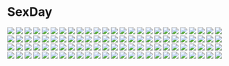 # SexDay
![](https://konachan.com/image/eb99fa6f21911ec717abec40099004a1/Konachan.com%20-%2015708%20bleach%20inoue_orihime%20ishida_uryuu%20kon%20kuchiki_rukia%20kurosaki_ichigo%20male%20yasutora_sado.jpg)
![](https://konachan.com/jpeg/7854bb543ba8b3b9d7cb7ec5eb2604e1/Konachan.com%20-%20193548%20blush%20breasts%20brown_hair%20fingering%20flat%20flat_chest%20game_cg%20hirosaki_mina%20masturbation%20nipples%20panties%20purinko%20purple_eyes%20short_hair%20underwear.jpg)
![](https://konachan.com/image/14d4ebe2b629369e6d643107046dc409/Konachan.com%20-%20159048%20hatsune_miku%20komine%20night%20snow%20stars%20third-party_edit%20vocaloid.jpg)
![](https://konachan.com/image/51c8ea72af9fb8f05bffb5190421d639/Konachan.com%20-%20134095%202girls%20akihira_fujinohara%20forest%20fujiwara_no_mokou%20houraisan_kaguya%20moon%20night%20touhou%20tree.jpg)
![](https://konachan.com/image/3a9f09814b01e99e4a91e736d65689e0/Konachan.com%20-%20115174%20ibara_kasen%20jpeg_artifacts%20touhou.jpg)
![](https://konachan.com/image/1ce89fba81ca8fbca9e93b744b2ce444/Konachan.com%20-%20197623%20clouds%20hat%20katou_megumi%20saenai_heroine_no_sodatekata%20sky%20zaregotodukainodesi.jpg)
![](https://konachan.com/jpeg/b56d5f40b4fc2aefaa729fd7222cc765/Konachan.com%20-%20182741%20august%20bekkankou%20blush%20breasts%20brown_eyes%20brown_hair%20game_cg%20kimono%20long_hair%20nipples%20pussy%20sakuraba_tamamo%20third-party_edit%20uncensored.jpg)
![](https://konachan.com/image/61c27885c4e4f8f689967771c69b1ad3/Konachan.com%20-%20281868%20aqua_eyes%20blonde_hair%20comrade_stalin%20fan%20hat%20long_hair%20original%20school_uniform%20skirt.jpg)
![](https://konachan.com/jpeg/39eb6f79579136bda65162f714ac7e68/Konachan.com%20-%20232922%20black_hair%20blue_eyes%20blush%20breasts%20cameltoe%20censored%20cum%20footjob%20game_cg%20glasses%20ichikura%20long_hair%20pantyhose%20penis%20spread_legs%20whirlpool.jpg)
![](https://konachan.com/image/db006a45b4019ca5f9ed9b426f8368c8/Konachan.com%20-%2076847%20all_male%20black_eyes%20black_hair%20blue_eyes%20blue_hair%20brown_hair%20fujimaki%20group%20hat%20male%20naoi_ayato%20natsume5911%20noda%20ooyama%20orange_eyes%20tie%20tk%20weapon.jpg)
![](https://konachan.com/jpeg/f479ae00cef494406257e3c8fc4856a7/Konachan.com%20-%2097371%20akizuki_tsukasa%20aqua%20blonde_hair%20blue_eyes%20blush%20bra%20game_cg%20minami_rin%20open_shirt%20panties%20sorahane%20striped_panties%20sunset%20twintails%20underwear.jpg)
![](https://konachan.com/jpeg/fe46fff9bf128828268583aaa81a9c0a/Konachan.com%20-%20205073%20bikini%20breasts%20cleavage%20long_hair%20nao_%28ritsancrossover%29%20orange_eyes%20orange_hair%20original%20swimsuit.jpg)
![](https://konachan.com/image/eb1172e0cea7e2bd4e4c9d78e6285a93/Konachan.com%20-%2069649%20blonde_hair%20green_hair%20group%20hat%20kochiya_sanae%20long_hair%20miko%20moriya_suwako%20purple_hair%20red_eyes%20short_hair%20thighhighs%20touhou%20yellow_eyes.jpg)
![](https://konachan.com/image/05d36d402cb057a67f0fdeb9de3535c1/Konachan.com%20-%2049418%20anthropomorphism%20axis_powers_hetalia%20china_%28hetalia%29%20chinese_clothes%20east_asia_%28hetalia%29%20group%20japan_%28hetalia%29%20japanese_clothes%20male%20taiwan_%28hetalia%29.jpg)
![](https://konachan.com/jpeg/e158933767e4fe1f8f9899495bd5a49c/Konachan.com%20-%20192404%20alcot%20alcot_honey_comb%20black_hair%20blue_eyes%20blush%20bow%20game_cg%20hoshino_nagisa%20long_hair%20motomiya_mitsuki%20school_uniform%20tree.jpg)
![](https://konachan.com/image/00fa05f6de8b174341324a25934b3269/Konachan.com%20-%2027734%20hatsune_miku%20vocaloid.jpg)
![](https://konachan.com/jpeg/93a2c279971dca3127bb8a63874a4d49/Konachan.com%20-%20233537%20blonde_hair%20bondage%20breasts%20brown_eyes%20censored%20cum%20dress%20fellatio%20game_cg%20long_hair%20male%20momozono_moka%20nipples%20no_bra%20penis%20sex%20shinsou_noise%20tears.jpg)
![](https://konachan.com/jpeg/055f73787934a421691ecd7686cc2c15/Konachan.com%20-%20171984%20bed%20blue_eyes%20blush%20breasts%20brown_hair%20condom%20heirouis%20logo%20microsoft%20navel%20nipples%20open_shirt%20os-tan%20panties%20ponytail%20thighhighs%20underwear.jpg)
![](https://konachan.com/jpeg/6e3da75adbc58efd3c0cc7276e1165c9/Konachan.com%20-%20116361%20makise_kurisu%20steins%3Bgate%20wedding_attire.jpg)
![](https://konachan.com/jpeg/a0531d5a5bd5143a00d65cbbf5992856/Konachan.com%20-%20179741%20blood%20blue_eyes%20boots%20breasts%20building%20city%20cleavage%20gun%20knife%20long_hair%20navel%20original%20pink_hair%20rain%20shorts%20skull%20tattoo%20twintails%20water%20weapon.jpg)
![](https://konachan.com/jpeg/a6d49fd2616cabb9f3d1ae75d139a913/Konachan.com%20-%2091487%20blue%20blue_eyes%20bow%20candy%20christmas%20hakua_ugetsu%20long_hair%20pink%20pink_eyes%20tagme%20white_hair.jpg)
![](https://konachan.com/image/f83a56fe6178b238809c090a6e554c60/Konachan.com%20-%2094780%20blue_eyes%20blue_hair%20dress%20gloves%20group%20gun%20halodark%20hat%20headband%20kyuubee%20long_hair%20panties%20pantyhose%20pink_eyes%20ribbons%20twintails%20underwear%20weapon.jpg)
![](https://konachan.com/jpeg/01afa9f4253270cb040b8ef81ba10f1d/Konachan.com%20-%20107914%20amari_na_bembe_berbel%20breasts%20game_cg%20kawahara_makoto%20nipples%20nude%20sleeping%20taiyou_no_promia%20takeya_masami%20underwater%20water.jpg)
![](https://konachan.com/image/e82c07bc905f37754fc49d8d4dc37a5f/Konachan.com%20-%20127710%20fujishima%20glasses%20original%20thighhighs.jpg)
![](https://konachan.com/jpeg/8448cbcf6aaed28783664c5f012a8e0e/Konachan.com%20-%20137083%20bikini%20furuike_ougi%20game_cg%20kikurage%20navel%20purple_software%20shiawase_kazokubu%20swimsuit%20tsukimori_hiro.jpg)
![](https://konachan.com/image/53ea4471195bebe2036870861c446510/Konachan.com%20-%20267159%20nijisanji%20tagme_%28artist%29%20tsukino_mito.jpg)
![](https://konachan.com/image/73090c5ed5ccaddbd278b6f0d6b6bbdd/Konachan.com%20-%20102548%20animal_ears%20blonde_hair%20bunny_ears%20bunnygirl%20food%20fruit%20gintarou_%28kurousagi108%29%20green_eyes%20original%20strawberry%20wink.jpg)
![](https://konachan.com/jpeg/cbbc24d1f027537d17ede2bd1d587401/Konachan.com%20-%20224460%20blue_eyes%20dress%20gloves%20hat%20long_hair%20lpip%20necklace%20original%20pink_hair%20stockings%20waifu2x.jpg)
![](https://konachan.com/image/ee0773d00489d713a1aa0eacd0a3fc4c/Konachan.com%20-%20115630%20blonde_hair%20blush%20breasts%20nipples%20original%20pussy%20ryohka%20thighhighs%20uncensored.jpg)
![](https://konachan.com/jpeg/db0c0b83457d6125a16a225ad38a8d9a/Konachan.com%20-%20298132%20barefoot%20blush%20chinese_clothes%20close%20fate_grand_order%20fate_%28series%29%20long_hair%20panties%20s16xue%20spread_legs%20underwear%20yang_guifei_%28fate_grand_order%29.jpg)
![](https://konachan.com/image/a134d58d03c134febc1e7a040da32556/Konachan.com%20-%20241220%20a.i._channel%20aliasing%20aqua_eyes%20blush%20bondage%20breasts%20brown_hair%20cameltoe%20gag%20haneru%20kizuna_ai%20shorts%20thighhighs%20watermark.jpg)
![](https://konachan.com/image/fb6cf4507b45e957f564ecf1830be817/Konachan.com%20-%20166768%202girls%20anus%20ass%20bed%20blue_eyes%20blue_hair%20blush%20breasts%20guhua67%20long_hair%20nipples%20pussy%20red_eyes%20red_hair%20thighhighs%20tribadism%20twintails%20wink%20yuri.jpg)
![](https://konachan.com/image/1b55bf2333b58e83571c92255a6750b7/Konachan.com%20-%2041992%20kamishirasawa_keine%20touhou.jpg)
![](https://konachan.com/image/65bd019aa8f4b534347471788d749fa3/Konachan.com%20-%20120501%20animal_ears%20blonde_hair%20blue_eyes%20catgirl%20moriya_suwako%20oukawa_yuu%20short_hair%20tail%20thighhighs%20touhou.jpg)
![](https://konachan.com/image/e9406bf029a95093f961f3582aa55361/Konachan.com%20-%20199511%20bikini%20black_hair%20blue_eyes%20breasts%20brown_eyes%20bubbles%20cleavage%20clouds%20headband%20long_hair%20navel%20red_eyes%20short_hair%20swimsuit%20twintails%20water%20wet.jpg)
![](https://konachan.com/image/8515fd2beaf084747949940deeb567ad/Konachan.com%20-%2032808%20nanao_naru.jpg)
![](https://konachan.com/image/8217f8a2a9add9f1ee1b4311bf43699b/Konachan.com%20-%20292396%20flowers%20original%20retsuna.jpg)
![](https://konachan.com/image/533b69ee5ef47b6bfa945721d886ddb3/Konachan.com%20-%206284%20dengeki_moeoh.jpg)
![](https://konachan.com/image/a0080c26e6959057c4fd80e129f8acfe/Konachan.com%20-%20223075%20hatsune_miku%20long_hair%20odds_%26_ends_%28vocaloid%29%20twintails%20vocaloid.jpg)
![](https://konachan.com/jpeg/ca6fc20862be01e2989a74e857b05d44/Konachan.com%20-%20284219%20ass%20blonde_hair%20breasts%20elbow_gloves%20gloves%20kazo%20long_hair%20original%20pantyhose%20ponytail%20yellow_eyes.jpg)
![](https://konachan.com/image/1cd07b2c474f67849a027362230cd44d/Konachan.com%20-%2021998%20chrno%20chrono_crusade%20gun%20moon%20nun%20pointed_ears%20rosette_christopher%20sword%20weapon.jpg)
![](https://konachan.com/image/0bc82d047299fae4db52c4b127c5f667/Konachan.com%20-%2035844%20kokubunji_koyori%20nakahara_komugi%20nurse_witch_komugi-chan%20poyoyon_rokku.jpg)
![](https://konachan.com/image/b7ae41deb26402e8c630c2a8e1375fb0/Konachan.com%20-%20191217%20animal%20bird%20black_hair%20china_railway_girl%20clouds%20green_eyes%20nodata%20ponytail%20scarf%20shorts%20sky%20socks.jpg)
![](https://konachan.com/jpeg/9c475d8023c5b9d52c32dab79cf0b137/Konachan.com%20-%20242858%202girls%20blush%20breasts%20cent-001%20long_hair%20new_game%21%20pink_eyes%20suzukaze_aoba%20takimoto_hifumi%20twintails.jpg)
![](https://konachan.com/image/1b25046bdb657797ece0cefee5463d82/Konachan.com%20-%20249130%20building%20dao_dao%20landscape%20nobody%20original%20reflection%20ruins%20scenic%20water.jpg)
![](https://konachan.com/jpeg/8375987b96c7731be69873695f5e3d82/Konachan.com%20-%20146885%20breasts%20fiancee%20game_cg%20glasses%20kamitsuki_itsuka%20navel%20nipples%20no_bra%20nopan%20open_shirt%20penis%20pussy%20sex%20uncensored%20wagahai_wa_oyome-san_de_aru.jpg)
![](https://konachan.com/jpeg/83876a314a763c045d0d3cdae515f3f7/Konachan.com%20-%2088908%20bed%20blue_eyes%20brown_hair%20game_cg%20kiss_x_demon_lord_x_darjeeling%20marmalade%20nanase_yuuna%20no_bra%20takanae_kyourin.jpg)
![](https://konachan.com/jpeg/7ddaedfc61ca7ab3db5afd2075a00345/Konachan.com%20-%20294421%20animal_ears%20black_eyes%20blush%20boots%20breasts%20brown_hair%20collar%20doggirl%20game_cg%20navel%20nipples%20pussy%20sex%20spread_legs%20takano_yuki%20uncensored%20whirlpool.jpg)
![](https://konachan.com/image/1b1b434b28e83d42a27b613df471666d/Konachan.com%20-%2033380%20sword%20valkyrie_profile%20weapon.jpg)
![](https://konachan.com/image/536f7f86827a546f6ee10018d27ddb53/Konachan.com%20-%2016160%20hidari_%28left_side%29.jpg)
![](https://konachan.com/image/2fe4d435b9d8e90f60fbb24aa7883587/Konachan.com%20-%20245427%20barefoot%20black_eyes%20breasts%20cleavage%20dress%20flowers%20horns%20long_hair%20original%20petals%20ribbons%20rose%20ut_%28apt%29%20white_hair.jpg)
![](https://konachan.com/image/f2b8cbcfed82966441b5837df91f4258/Konachan.com%20-%20238589%20breasts%20brown_hair%20cameltoe%20damao_yu%20garter_belt%20navel%20panties%20reiuji_utsuho%20short_hair%20touhou%20underwear.jpg)
![](https://konachan.com/image/3a43ad66552adfb5a0ace0adc707b321/Konachan.com%20-%20122403%20aliasing%20barefoot%20breasts%20cleavage%20dress%20food%20hat%20long_hair%20original%20summer_dress%20supertie%20white.jpg)
![](https://konachan.com/jpeg/31b7d3e70e8b5468276052c873f7e7a8/Konachan.com%20-%20269603%20bilibala%20blonde_hair%20cameltoe%20cross%20fate_%28series%29%20flowers%20logo%20long_hair%20navel%20open_shirt%20panties%20red_eyes%20rose%20spread_legs%20underwear%20watermark.jpg)
![](https://konachan.com/image/9e63708b6732340c344d38d90ba60ab9/Konachan.com%20-%2020759%20eureka_seven%20nipple_slip%20panties%20talho_yuuki%20underboob%20underwear.jpg)
![](https://konachan.com/jpeg/39c9d0f05cc017d71a7b8154736389df/Konachan.com%20-%208833%20canvas2_niji_iro_no_sketch%20tagme.jpg)
![](https://konachan.com/image/375893397f5e13e3d84c0b4cd4ffb3c2/Konachan.com%20-%20214447%20amakura_%28islit%29%20gumi%20vocaloid.jpg)
![](https://konachan.com/jpeg/920dc1f747baeb943057e55aaffdcb10/Konachan.com%20-%20107078%20hyakka_ryouran_samurai_girls.jpg)
![](https://konachan.com/image/eefabed9ce53eb95fb80e662819e3e7f/Konachan.com%20-%2051627%20agni%20angelina_durless%20bard%20chibi%20ciel_phantomhive%20eyepatch%20finnian%20grell_sutcliff%20kuroshitsuji%20lau%20male%20ran-mao%20soma_asman_kadar%20tanaka%20white.jpg)
![](https://konachan.com/jpeg/02c65b235bcd7192275f78f9c094133a/Konachan.com%20-%20294698%20animal_ears%20aqua_eyes%20barefoot%20blonde_hair%20bra%20breasts%20cameltoe%20cleavage%20foxgirl%20long_hair%20original%20panties%20striped_panties%20tail%20underwear%20waifu2x.jpg)
![](https://konachan.com/jpeg/cdd451e4068b1ebc88131363e7b586a5/Konachan.com%20-%20264223%20black_hair%20blush%20breasts%20brown_eyes%20censored%20cleavage%20fellatio%20game_cg%20hibiki_works%20iizuki_tasuku%20kisaragi_maaya%20long_hair%20penis%20shorts.jpg)
![](https://konachan.com/image/38388a1507c37a8ec0d3fef847013e2e/Konachan.com%20-%20111159%20armor%20bccp%20berserk%20cape%20dark%20guts%20sword%20weapon.jpg)
![](https://konachan.com/image/70e16bc155ef31d1278406175f925694/Konachan.com%20-%2030967%202girls%20aqua_eyes%20aqua_hair%20blue%20eclair%20gloves%20kiddy_grade%20lumiere%20purple_hair%20red_eyes%20thighhighs.jpg)
![](https://konachan.com/image/bb96e9f29f0a952eb460845a7008af18/Konachan.com%20-%20255744%20abigail_williams_%28fate_grand_order%29%20bloomers%20fate_grand_order%20fate_%28series%29%20goth-loli%20loli%20lolita_fashion%20rope%20tagme_%28artist%29.jpg)
![](https://konachan.com/image/4e29dcf173c3ac68dd441bac6b9ed9ff/Konachan.com%20-%20168729%20green_hair%20hatsune_miku%20long_hair%20mousou_zei_%28vocaloid%29%20paper%20pink_eyes%20saku_qq%20tie%20twintails%20vocaloid.jpg)
![](https://konachan.com/jpeg/1645c00590f48c2eaa32a336fa62d9e6/Konachan.com%20-%2055710%2077%20blonde_hair%20brown_eyes%20chibi%20komowata_haruka%20koshimizu_rin%20long_hair.jpg)
![](https://konachan.com/jpeg/8982a3cbfae6a46d598e5911d65d20da/Konachan.com%20-%20192572%20armor%20braids%20dress%20elesis_%28elsword%29%20elsword%20fi-san%20long_hair%20sword%20transparent%20weapon%20white_hair.jpg)
![](https://konachan.com/image/222daec16c5fbc54e1bf9172ea2bfbac/Konachan.com%20-%20180780%20black_hair%20braids%20flowers%20japanese_clothes%20kimono%20long_hair%20manabu_adachi.jpg)
![](https://konachan.com/image/2a70f3f649d6263c3da5d34d1ed89d2a/Konachan.com%20-%20230251%20bandage%20black_hair%20breasts%20choker%20couch%20doggirl%20garter%20gtunver%20necklace%20overwatch%20panties%20purple_eyes%20short_hair%20tattoo%20thighhighs%20underwear%20watermark.jpg)
![](https://konachan.com/jpeg/2ada009f0365497f941a2b697dd0e0db/Konachan.com%20-%20144180%20blue_eyes%20blue_hair%20blush%20cirno%20clouds%20dress%20fairy%20kane-neko%20short_hair%20sky%20touhou%20water%20wings.jpg)
![](https://konachan.com/jpeg/c014c598cbd1704f3fcd003808bb8758/Konachan.com%20-%20138720%202girls%20bondage%20breasts%20censored%20game_cg%20lewdness_vita_sexualis%20nipples%20nude%20pussy%20sei_shoujo%20spread_legs%20thighhighs%20vibrator.jpg)
![](https://konachan.com/image/b1c496fd57e931d8d54463ee126d0483/Konachan.com%20-%20196703%202girls%20akatsuki_miho%20akemiho_tabi_nikki%20barefoot%20bikini%20black_hair%20blush%20fukube_tamaki%20kouno_hikaru%20orange_hair%20shirt_lift%20short_hair%20swimsuit.jpg)
![](https://konachan.com/image/1ae256c4253d7e25b3b0b594c602ebd0/Konachan.com%20-%20252297%20bikini%20brown_eyes%20brown_hair%20green_hair%20hat%20instrument%20kai_yuuki%20long_hair%20navel%20ponytail%20short_hair%20sideboob%20swimsuit%20topless%20touhou%20underboob.jpg)
![](https://konachan.com/image/2bcacf91de537ad7bcdb05e9d8a462de/Konachan.com%20-%20282505%20blonde_hair%20blue_eyes%20bow%20breasts%20catherine%20dress%20flowers%20jin_young-in%20panties%20petals%20rose%20skirt_lift%20thighhighs%20torn_clothes%20twintails%20underwear.jpg)
![](https://konachan.com/image/8a0ffae892d2ae07dc873a8c51b10db1/Konachan.com%20-%20267473%20animal%20aqua_hair%20bai_yemeng%20cake%20cat%20cherry%20crossover%20flowers%20food%20fruit%20hatsune_miku%20long_hair%20mouse%20ribbons%20tom_and_jerry%20twintails%20vocaloid.jpg)
![](https://konachan.com/image/d5e9e2288ee4f24ce231a941a168208f/Konachan.com%20-%20173040%20blonde_hair%20boots%20bunny%20fd92%20flandre_scarlet%20food%20hat%20red_eyes%20thighhighs%20touhou%20vampire%20wings.jpg)
![](https://konachan.com/image/5136f9dc53a50fc0cd7022d79fe39f58/Konachan.com%20-%20257826%20animal%20black_hair%20close%20dog%20drink%20flowers%20gloves%20japanese_clothes%20kimono%20long_hair%20omutatsu%20original%20pink_eyes%20rose.jpg)
![](https://konachan.com/jpeg/7af584acbe9e64f1e26335551d4f382d/Konachan.com%20-%2026318%20demon%20disgaea_2%20gun%20pointed_ears%20rozalind%20weapon%20white.jpg)
![](https://konachan.com/image/e9362a2898b54384f03ee7a5b5ffec4b/Konachan.com%20-%2059680%20arima_senne%20breasts%20brown_hair%20glasses%20headdress%20jpeg_artifacts%20long_hair%20maid%20nipples%20original%20panties%20red_eyes%20spread_legs%20thighhighs%20underwear.jpg)
![](https://konachan.com/image/0ccddb91b0563727c507ae7acbd5d27a/Konachan.com%20-%20209508%20breasts%20censored%20cum%20horns%20male%20metalzigzag%20nipples%20nude%20penis%20pointed_ears%20pubic_hair%20pussy%20red_eyes%20sex%20short_hair%20tail%20tears%20wet%20wings.jpg)
![](https://konachan.com/image/d9c3c11058c592e5256eab14e4094fd2/Konachan.com%20-%20241192%202girls%20animal_ears%20anthropomorphism%20blush%20brown_eyes%20brown_hair%20gray_hair%20kemono_friends%20orange_eyes%20rance-san%20short_hair.jpg)
![](https://konachan.com/image/ceac1c14fcaea9057a324c9eecd75f76/Konachan.com%20-%20176692%20black_hair%20blue_eyes%20blush%20dress%20long_hair%20nakamura_sumikage%20original%20red_eyes.jpg)
![](https://konachan.com/jpeg/0f457204983fc6b9df8db446d6186261/Konachan.com%20-%20226641%202girls%20astg%20brown_hair%20forest%20gray_hair%20kuraue_hinata%20landscape%20loli%20pantyhose%20scenic%20short_hair%20skirt%20sunset%20tree%20twintails%20watermark%20yukimura_aoi.jpg)
![](https://konachan.com/jpeg/d01e49ef711c739ebfc2b64ca6d6a738/Konachan.com%20-%20194170%202girls%20beach%20bikini%20blush%20cameltoe%20dark_skin%20feguimel%20original%20short_hair%20swimsuit%20watermark%20yuri.jpg)
![](https://konachan.com/jpeg/a95bb76e5edf5bd6ebe1c5ce94bf7ade/Konachan.com%20-%20303520%20blush%20breasts%20cropped%20futaba_miwa%20gloves%20long_hair%20navel%20nipples%20purple_eyes%20pussy%20thighhighs%20twintails%20uncensored%20wet%20white%20white_hair.jpg)
![](https://konachan.com/jpeg/71149bbcbbd540050d561640863dbf00/Konachan.com%20-%20266648%20bloomers%20blush%20bow%20breasts%20gym_uniform%20loli%20long_hair%20manaka_non%20no_bra%20ponytail%20pripara%20purple_eyes%20purple_hair%20socks%20tears%20tiger_rmn%20wink.jpg)
![](https://konachan.com/image/8e42d4e377ce1672702634d573b22d9b/Konachan.com%20-%20186820%20blue_eyes%20boots%20dress%20flowers%20hat%20original%20ozshia_%28shia-ushio%29%20petals%20short_hair%20staff%20thighhighs%20underboob%20white_hair.jpg)
![](https://konachan.com/image/968c3da458d70a5b8e17e5b552c82d75/Konachan.com%20-%20165124%202girls%20akizuki_maria%20blue_eyes%20brown_hair%20fireworks%20japanese_clothes%20jiman%20kimono%20red_hair%20shin_sekai_yori%20watanabe_saki%20yukata.jpg)
![](https://konachan.com/jpeg/18dc9e5093c29c47b02d2ac49e85b5b2/Konachan.com%20-%206539%20hat%20red_eyes%20school_uniform%20tsukishiro_hikari%20white_hair%20wind%3A_a_breath_of_heart.jpg)
![](https://konachan.com/image/e26be7ccc72cacf26921cfef510ff54a/Konachan.com%20-%20158218%20bed%20cross%20demon%20flowers%20hatsune_miku%20kagamine_len%20kuromayu%20male%20pointed_ears%20short_hair%20vocaloid%20yellow_eyes.jpg)
![](https://konachan.com/image/f3259c8fc286c287cda44e5c8ccbfb11/Konachan.com%20-%20107175%20blue_eyes%20bodysuit%20braids%20gloves%20kokoa%20long_hair%20neptune%20purple_hair%20purple_heart%20skintight%20sword%20thighhighs%20weapon%20wings%20zoom_layer.jpg)
![](https://konachan.com/image/9db2185ff1976b83369868cf3278976f/Konachan.com%20-%20129723%2077%20amane_ruru%20chibi%20game_cg%20komowata_haruka%20pink_hair%20sleeping%20whirlpool.jpg)
![](https://konachan.com/jpeg/5697be2510f814dab3f92adbc9296eb7/Konachan.com%20-%20108914%20blonde_hair%20blue_eyes%20game_cg%20journey%20long_hair%20nanairo_kouro%20rachel_windsor%20rakko%20school_uniform%20skirt.jpg)
![](https://konachan.com/image/da7342e2e7f825c528a5bacd2e5a6774/Konachan.com%20-%2047040%20hatsune_miku%20headphones%20long_hair%20melt_%28vocaloid%29%20twintails%20vocaloid.jpg)
![](https://konachan.com/image/5f0f2cd37b97c1fa8838fc1352bb34e9/Konachan.com%20-%20127296%20armor%20bow_%28weapon%29%20hat%20himukai_yuuji%20monochrome%20red%20sekaiju_no_meikyuu%20sword%20tears%20weapon.gif)
![](https://konachan.com/jpeg/9048714795fff5cd6643d71e3bae6f70/Konachan.com%20-%20287811%202girls%20anthropomorphism%20aqua_eyes%20blonde_hair%20blush%20braids%20flowers%20girls_frontline%20japanese_clothes%20kimono%20long_hair%20red_eyes%20short_hair.jpg)
![](https://konachan.com/jpeg/517bfeac71aee1748e9ccca7cd6065e1/Konachan.com%20-%20206733%20book%20clouds%20hat%20original%20sakakidani%20school_uniform%20sky%20thighhighs%20wings.jpg)
![](https://konachan.com/image/00add625bede53329a50420c11838f70/Konachan.com%20-%20250972%202girls%20ass%20barefoot%20black_hair%20blonde_hair%20breasts%20demon%20food%20fruit%20horns%20long_hair%20navel%20nipples%20purple_eyes%20short_hair%20tattoo%20wristwear%20yellow_eyes.jpg)
![](https://konachan.com/jpeg/1b403218f23886b588b79e490c387ffd/Konachan.com%20-%20110445%20blonde_hair%20blue_eyes%20bow%20fang%20long_hair%20tail%20toshinou_kyouko%20transparent%20vector%20yuru_yuri.jpg)
![](https://konachan.com/jpeg/601ac45ad3a50aeb599383ac5e266344/Konachan.com%20-%20177111%20bed%20breasts%20cameltoe%20flowers%20game_cg%20long_hair%20nipples%20open_shirt%20panties%20piriri%21%20rose%20school_uniform%20skirt%20spread_legs%20underwear%20vivian_le_alferia.jpg)
